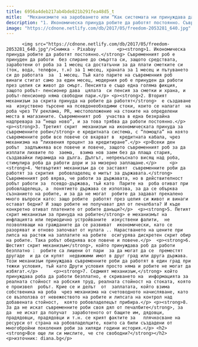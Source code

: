 ```yaml
---
title: 6956a4deb217ab4bde821b291fea48d5_t
mitle:  "Механизмите на заробването или “Как системата ни принуждава да сме смирени и покорни”"
description: "1. Икономическа принуда робите да работят постоянно. Съвременният роб е принуден да работи  без спиране до смъртта си, защото средствата, заработени от роба за 1 месец са достатъчни за да плати сметките си (ток, вода, телефон, т.н) за 1 месец, храната за 1 месец и пътуването си до работата  за  1 месец. Тъй като парите …"
image: "https://cdnone.netlify.com/db/2017/05/freedom-2053281_640.jpg"
---
```


          <img src="https://cdnone.netlify.com/db/2017/05/freedom-2053281_640.jpg"/>Снимка - Pixabay        <p><strong>1. Икономическа принуда робите да работят постоянно.</strong> Съвременният роб е принуден да работи  без спиране до смъртта си, защото средствата, заработени от роба за 1 месец са достатъчни за да плати сметките си (ток, вода, телефон, т.н) за 1 месец, храната за 1 месец и пътуването си до работата  за  1 месец. Тъй като парите на съвременния роб  винаги стигат само за един месец, модерния роб е принуден да работи   през целия си живот до смърт. Пенсията е също една голяма фикция, защото робът- пенсионер дава  цялата  си пенсия за сметки и храна, и робът-пенсионер няма свободни пари.</p> <p><strong>2. Вторият механизъм за скрита принуда на робите да работят</strong>  е създаване на  изкуствено търсене на псевдонеобходими стоки, които се налагат  на роба чрез TV реклама, PR, местоположение на стоките на определени места в магазините. Съвременният роб  участва в една безкрайна надпревара за “нещо ново”, и за това трябва да работи постоянно.</p> <p><strong>3. Третият скрит  механизъм на икономическата принуда за съвременните роби</strong> е кредитната система, с “помощта” на която съвременните роби все повече се вкарват в  кредитната кабала, чрез механизма на “лихвения процент за кредитиране”.</p> <p>Всеки ден робът  задлъжнява все повече и повече, защото съвременният роб за да изплати лихвите по  заема,  взима нов заем без да плаща стария, създавайки пирамида на дълга. Дългът, непрекъснато висящ над роба, стимулира роба да работи дори и за мизерно заплащане.</p>     <p><strong>4. Четвъртият механизъм да се заставят  съвременните роби да работят за скрития  робовладелец е митът за държавата.</strong> Съвременният роб вярва, че работи за държавата, но в действителност робът работи за  псевдо-държава, тъй като  Парите на  роба отиват при робовладелеца, а  понятието държава се използва, за да се обърква съзнанието на робите, и за да не могат  робите да задават прекалено много въпроси като: защо робите  работят през целия си живот и винаги остават бедни? И защо робите не получават дял от печалбата? И къде  конкретно отиват платените от робите данъци?</p>  <p><strong>5. Петият скрит механизъм за принуда на робите</strong> е механизмът на инфлацията или периодично устройваните  изкуствени фалити,  не позволяващи на гражданите да се развиват  икономически, като се разоряват и отново започват от нулата .. Нарастването на цените при липса на растеж на заплатите на робите  осигурява дискретен скрит обир на робите. Така робът обеднява все повече и повече.</p>  <p><strong>6. Шестият скрит механизъм</strong>, който принуждава роб да работи безплатно :  робите са лишени от пари  за да могат да се  преместят другаде  и да си купят  недвижими имот в друг град или друга държава. Този механизъм принуждава съвременните роби да работят в един град при тежки условия, тъй като Други условия просто няма и робите не могат да избягат.</p>      <p><strong>7. Седмият механизъм,</strong> който принуждава роба да работи безплатно, е скриването на  информацията за реалната стойност на робския труд, реалната стойност на стоката, която е произвел  робът. Крие се и делът  от  заплатата, който взима собственика на роба  чрез механизма на счетоводното начисляване, като се възползва от невежеството на робите и липсата на контрол над добавената стойност,  която робовладелецът прибира.</p> <p><strong>8. За да не искат съвременните роби своя дял от печалбите</strong>, за да  не искат да получат  заработеното от бащите им, дядовци, прадядовци, прадядовци и т.н. се крият фактите за   плячкосване на ресурси от страна на робовладелците, които са били създадени от многобройни поколения роби за хиляди години история.</p> <h2><strong>Все още ли си мислите, че сте свободни?</strong></h2> <p>източник: diana.bg</p>        